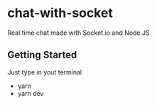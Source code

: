 # chat-with-socket
Real time chat made with Socket.io and Node.JS

## Getting Started
Just type in yout terminal
- yarn
- yarn dev
